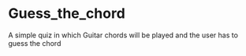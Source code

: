 # Guess_the_chord
A simple quiz in which Guitar chords  will be played and the user has to guess the chord
